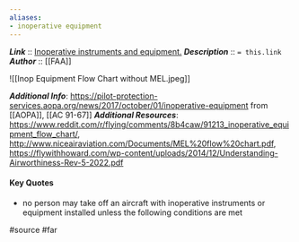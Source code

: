```yaml
---
aliases:
- inoperative equipment
---
```


***Link***      :: [Inoperative instruments and equipment.](https://www.ecfr.gov/current/title-14/section-91.213)
***Description***      :: `= this.link`
***Author*** :: [[FAA]]

![[Inop Equipment Flow Chart without MEL.jpeg]]

***Additional Info***: https://pilot-protection-services.aopa.org/news/2017/october/01/inoperative-equipment from [[AOPA]], [[AC 91-67]]
***Additional Resources***: https://www.reddit.com/r/flying/comments/8b4caw/91213_inoperative_equipment_flow_chart/, http://www.niceairaviation.com/Documents/MEL%20flow%20chart.pdf, https://flywithhoward.com/wp-content/uploads/2014/12/Understanding-Airworthiness-Rev-5-2022.pdf

#### Key Quotes
* no person may take off an aircraft with inoperative instruments or equipment installed unless the following conditions are met

#source #far